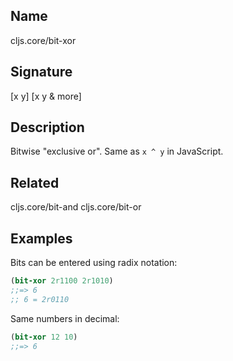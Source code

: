 ## Name
cljs.core/bit-xor

## Signature
[x y]
[x y & more]

## Description

Bitwise "exclusive or". Same as `x ^ y` in JavaScript.

## Related
cljs.core/bit-and
cljs.core/bit-or

## Examples

Bits can be entered using radix notation:

```clj
(bit-xor 2r1100 2r1010)
;;=> 6
;; 6 = 2r0110
```

Same numbers in decimal:

```clj
(bit-xor 12 10)
;;=> 6
```
